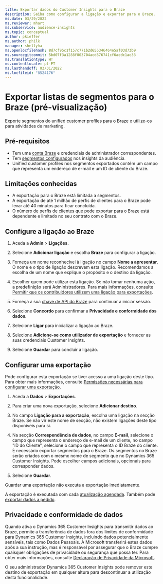 ```yaml
---
title: Exportar dados do Customer Insights para o Braze
description: Saiba como configurar a ligação e exportar para o Braze.
ms.date: 03/29/2022
ms.reviewer: mhart
ms.subservice: audience-insights
ms.topic: conceptual
author: pkieffer
ms.author: philk
manager: shellyha
ms.openlocfilehash: 8d7cf95c1f157c771b2d655346464e5af03d73b9
ms.sourcegitcommit: 5bd07f3a1288f003704acd576741cf6aedc1ac33
ms.translationtype: HT
ms.contentlocale: pt-PT
ms.lasthandoff: 03/31/2022
ms.locfileid: "8524176"
---
```

# <a name="export-segment-lists-to-braze-preview"></a>Exportar listas de segmentos para o Braze (pré-visualização)

Exporte segmentos do unified customer profiles para o Braze e utilize-os para atividades de marketing.

## <a name="prerequisites"></a>Pré-requisitos

-   Tem uma [conta Braze](https://www.braze.com/) e credenciais de administrador correspondentes.
-   Tem [segmentos configurados](segments.md) nos insights da audiência.
-   Unified customer profiles nos segmentos exportados contém um campo que representa um endereço de e-mail e um ID de cliente do Braze. 

## <a name="known-limitations"></a>Limitações conhecidas

- A exportação para o Braze está limitada a segmentos.
- A exportação de até 1 milhão de perfis de clientes para o Braze pode levar até 40 minutos para ficar concluída. 
- O número de perfis de clientes que pode exportar para o Braze está dependente e limitado no seu contrato com o Braze.

## <a name="set-up-connection-to-braze"></a>Configure a ligação ao Braze

1. Aceda a **Admin** > **Ligações**.

1. Selecione **Adicionar ligação** e escolha **Braze** para configurar a ligação.

1. Forneça um nome reconhecível à ligação no campo **Nome a apresentar**. O nome e o tipo de ligação descrevem esta ligação. Recomendamos a escolha de um nome que explique o propósito e o destino da ligação.

1. Escolher quem pode utilizar esta ligação. Se não tomar nenhuma ação, a predefinição será Administradores. Para mais informações, consulte [Permitir que os contribuidores utilizem uma ligação para exportações](connections.md#allow-contributors-to-use-a-connection-for-exports).

1. Forneça a sua [chave de API do Braze](https://www.braze.com/docs/api/basics/) para continuar a iniciar sessão. 

1. Selecione **Concordo** para confirmar a **Privacidade e conformidade dos dados**.

1. Selecione **Ligar** para inicializar a ligação ao Braze.

1. Selecione **Adicione-se como utilizador de exportação** e fornecer as suas credenciais Customer Insights.

1. Selecione **Guardar** para concluir a ligação.

## <a name="configure-an-export"></a>Configurar uma exportação

Pode configurar esta exportação se tiver acesso a uma ligação deste tipo. Para obter mais informações, consulte [Permissões necessárias para configurar uma exportação](export-destinations.md#set-up-a-new-export).

1. Aceda a **Dados** > **Exportações**.

1. Para criar uma nova exportação, selecione **Adicionar destino**.

1. No campo **Ligação para a exportação**, escolha uma ligação na secção Braze. Se não vir este nome de secção, não existem ligações deste tipo disponíveis para si.  

3. Na secção **Correspondência de dados**, no campo **E-mail**, selecione o campo que representa o endereço de e-mail de um cliente, no campo "ID do Cliente", selecione o campo que representa o ID Braze do cliente. É necessário exportar segmentos para o Braze. Os segmentos no Braze serão criados com o mesmo nome de segmento que no Dynamics 365 Customer Insights. Pode escolher campos adicionais, opcionais para corresponder dados. 

1. Selecione **Guardar**.

Guardar uma exportação não executa a exportação imediatamente.

A exportação é executada com cada [atualização agendada](system.md#schedule-tab). Também pode [exportar dados a pedido](export-destinations.md#run-exports-on-demand). 


## <a name="data-privacy-and-compliance"></a>Privacidade e conformidade de dados

Quando ativa o Dynamics 365 Customer Insights para transmitir dados ao Braze, permite a transferência de dados fora dos limites de conformidade para Dynamics 365 Customer Insights, incluindo dados potencialmente sensíveis, tais como Dados Pessoais. A Microsoft transferirá estes dados após a sua instrução, mas é responsável por assegurar que o Braze cumpre quaisquer obrigações de privacidade ou segurança que possa ter. Para obter mais informações, consulte [Declaração de Privacidade da Microsoft](https://go.microsoft.com/fwlink/?linkid=396732).

O seu administrador Dynamics 365 Customer Insights pode remover este destino de exportação em qualquer altura para descontinuar a utilização desta funcionalidade.
